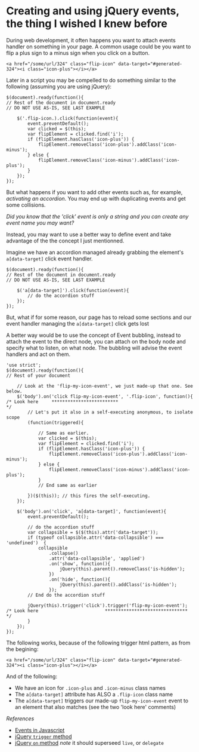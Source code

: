 # Creating and using jQuery events, the thing I wished I knew before

During web development, it often happens you want to attach events handler on 
something in your page. A common usage could be you want to flip a plus sign to a minus 
sign when you click on a button.

    <a href="/some/url/324" class="flip-icon" data-target="#generated-324"><i class="icon-plus"></i></a>

Later in a script you may be compelled to do something similar to the following (assuming you are using jQuery):

    $(document).ready(function(){
    // Rest of the document in document.ready
    // DO NOT USE AS-IS, SEE LAST EXAMPLE

        $('.flip-icon.).click(function(event){  
            event.preventDefault(); 
            var clicked = $(this);
            var flipElement = clicked.find('i');
            if (flipElement.hasClass('icon-plus')) {
                flipElement.removeClass('icon-plus').addClass('icon-minus');
            } else {
                flipElement.removeClass('icon-minus').addClass('icon-plus');
            }
        });
    });
    
But what happens if you want to add other events such as, for example, *activating an accordion*. You may end up with 
duplicating events and get some collisions.

*Did you know that the 'click' event is only a string and you can create any event name you may want?*

Instead, you may want to use a better way to define event and take advantage of the the concept I just mentionned.

Imagine we have an accordion managed already grabbing the element's `a[data-target]` click event handler.

    $(document).ready(function(){
    // Rest of the document in document.ready
    // DO NOT USE AS-IS, SEE LAST EXAMPLE

        $('a[data-target]').click(function(event){
            // do the accordion stuff
        });
    });

But, what if for some reason, our page has to reload some sections and our event handler managing the `a[data-target]` click gets lost

A better way would be to use the concept of Event bubbling, instead to attach the event to the direct node, you can 
attach on the body node and specify what to listen, on what node. The bubbling will advise the event handlers and 
act on them. 

    'use strict';
    $(document).ready(function(){
    // Rest of your document

        // Look at the 'flip-my-icon-event', we just made-up that one. See below.
        $('body').on('click flip-my-icon-event', '.flip-icon', function(){
    /* Look here     *************************                                       */
            // Let's put it also in a self-executing anonymous, to isolate scope
            (function(triggered){

                // Same as earlier.
                var clicked = $(this);
                var flipElement = clicked.find('i');
                if (flipElement.hasClass('icon-plus')) {
                    flipElement.removeClass('icon-plus').addClass('icon-minus');
                } else {
                    flipElement.removeClass('icon-minus').addClass('icon-plus');
                }
                // End same as earlier

            })($(this)); // this fires the self-executing.
        });

        $('body').on('click', 'a[data-target]', function(event){
            event.preventDefault();

            // do the accordion stuff
            var collapsible = $($(this).attr('data-target'));
            if (typeof collapsible.attr('data-collapsible') === 'undefined')  {
                collapsible
                    .collapse()
                    .attr('data-collapsible', 'applied')
                    .on('show', function(){
                        jQuery(this).parent().removeClass('is-hidden');
                    })
                    .on('hide', function(){
                        jQuery(this).parent().addClass('is-hidden');
                    });
            // End do the accordion stuff

            jQuery(this).trigger('click').trigger('flip-my-icon-event');
    /* Look here                         *******************************        */
            }
        });
    });

The following works, because of the following trigger html pattern, as from the begining:

    <a href="/some/url/324" class="flip-icon" data-target="#generated-324"><i class="icon-plus"></i></a>

And of the following:

* We have an icon for `.icon-plus` and `.icon-minus` class names
* The `a[data-target]` attribute has ALSO a `.flip-icon` class name
* The `a[data-target]` triggers our made-up `flip-my-icon-event` event to an element that also matches (see the two 'look here' comments)

*References*

* [Events in Javascript](http://docs.webplatform.org/wiki/tutorials/events_in_javascript)
* [jQuery `trigger` method](https://github.com/jquery/jquery/blob/master/src/event.js#L206)
* [jQuery `on` method](https://github.com/jquery/jquery/blob/master/src/event.js#L715) *note* it should superseed `live`, or `delegate`
